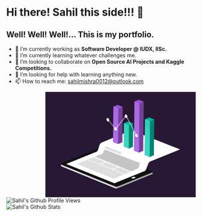 # Hi there! Sahil this side!!! 👋
## Well! Well! Well!... This is my portfolio.

- 🔭 I’m currently working as **Software Developer @ IUDX, IISc.**
- 🌱 I’m currently learning whatever challenges me.
- 👯 I’m looking to collaborate on **Open Source AI Projects and Kaggle Competitions.**
- 🤔 I’m looking for help with learning anything new.
- 📫 How to reach me: sahilmishra0012@outlook.com


<img align="right" alt="GIF" src="data.gif" width="400px" />


![Sahil's Github Profile Views](https://komarev.com/ghpvc/?username=sahilmishra0012&color=blueviolet)  
![Sahil's Github Stats](https://github-readme-stats.vercel.app/api?username=sahilmishra0012&show_icons=true&count_private=true)
